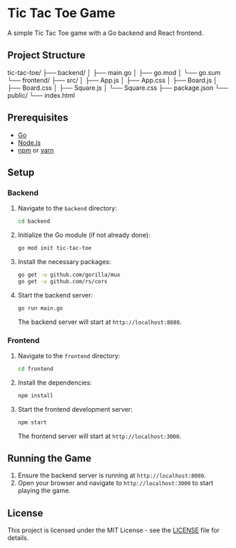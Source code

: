 # Tic Tac Toe Game

A simple Tic Tac Toe game with a Go backend and React frontend.

## Project Structure

tic-tac-toe/
├── backend/
│ ├── main.go
│ ├── go.mod
│ └── go.sum
└── frontend/
├── src/
│ ├── App.js
│ ├── App.css
│ ├── Board.js
│ ├── Board.css
│ ├── Square.js
│ └── Square.css
├── package.json
└── public/
└── index.html


## Prerequisites

- [Go](https://golang.org/doc/install)
- [Node.js](https://nodejs.org/)
- [npm](https://www.npmjs.com/get-npm) or [yarn](https://yarnpkg.com/)

## Setup

### Backend

1. Navigate to the `backend` directory:

    ```sh
    cd backend
    ```

2. Initialize the Go module (if not already done):

    ```sh
    go mod init tic-tac-toe
    ```

3. Install the necessary packages:

    ```sh
    go get -u github.com/gorilla/mux
    go get -u github.com/rs/cors
    ```

4. Start the backend server:

    ```sh
    go run main.go
    ```

    The backend server will start at `http://localhost:8080`.

### Frontend

1. Navigate to the `frontend` directory:

    ```sh
    cd frontend
    ```

2. Install the dependencies:

    ```sh
    npm install
    ```

3. Start the frontend development server:

    ```sh
    npm start
    ```

    The frontend server will start at `http://localhost:3000`.

## Running the Game

1. Ensure the backend server is running at `http://localhost:8080`.
2. Open your browser and navigate to `http://localhost:3000` to start playing the game.

## License

This project is licensed under the MIT License - see the [LICENSE](LICENSE) file for details.
